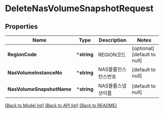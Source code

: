# DeleteNasVolumeSnapshotRequest

## Properties
Name | Type | Description | Notes
------------ | ------------- | ------------- | -------------
**RegionCode** | ***string** | REGION코드 | [optional] [default to null]
**NasVolumeInstanceNo** | ***string** | NAS볼륨인스턴스번호 | [default to null]
**NasVolumeSnapshotName** | ***string** | NAS볼륨스냅샷이름 | [default to null]

[[Back to Model list]](../README.md#documentation-for-models) [[Back to API list]](../README.md#documentation-for-api-endpoints) [[Back to README]](../README.md)


